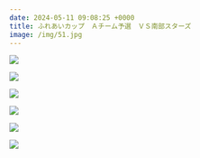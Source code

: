 ```yaml
---
date: 2024-05-11 09:08:25 +0000
title: ふれあいカップ　Ａチーム予選　ＶＳ南部スターズ
image: /img/51.jpg
---
```

![](/img/53.jpg)

![](/img/52.jpg)

![](/img/54.jpg)

![](/img/56.jpg)

![](/img/57.jpg)

![](/img/55.jpg)
